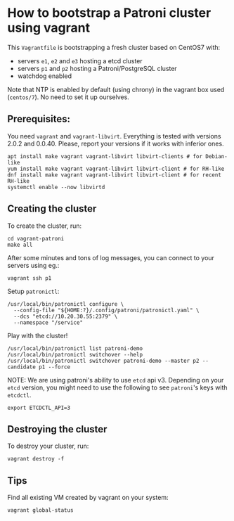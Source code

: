 # How to bootstrap a Patroni cluster using vagrant

This `Vagrantfile` is bootstrapping a fresh cluster based on CentOS7 with:

* servers `e1`, `e2` and `e3` hosting a etcd cluster
* servers `p1` and `p2` hosting a Patroni/PostgreSQL cluster
* watchdog enabled

Note that NTP is enabled by default (using chrony) in the vagrant box used (`centos/7`).
No need to set it up ourselves.

## Prerequisites:

You need `vagrant` and `vagrant-libvirt`. Everything is tested with versions 2.0.2 and
0.0.40. Please, report your versions if it works with inferior ones.

~~~
apt install make vagrant vagrant-libvirt libvirt-clients # for Debian-like
yum install make vagrant vagrant-libvirt libvirt-client # for RH-like
dnf install make vagrant vagrant-libvirt libvirt-client # for recent RH-like
systemctl enable --now libvirtd
~~~

## Creating the cluster

To create the cluster, run:

~~~
cd vagrant-patroni
make all
~~~

After some minutes and tons of log messages, you can connect to your servers using eg.:

~~~
vagrant ssh p1
~~~

Setup `patronictl`:

~~~
/usr/local/bin/patronictl configure \
  --config-file "${HOME:?}/.config/patroni/patronictl.yaml" \
  --dcs "etcd://10.20.30.55:2379" \
  --namespace "/service"
~~~

Play with the cluster!

~~~
/usr/local/bin/patronictl list patroni-demo
/usr/local/bin/patronictl switchover --help
/usr/local/bin/patronictl switchover patroni-demo --master p2 --candidate p1 --force
~~~

NOTE: We are using patroni's ability to use `etcd` api v3. Depending on your
`etcd` version, you might need to use the following to see `patroni`'s keys
with `etcdctl`.

~~~
export ETCDCTL_API=3
~~~

## Destroying the cluster

To destroy your cluster, run:

~~~
vagrant destroy -f
~~~

## Tips

Find all existing VM created by vagrant on your system:

~~~
vagrant global-status
~~~
